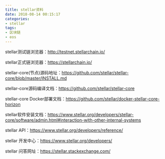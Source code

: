 ```yaml
---
title: stellar资料
date: 2018-08-14 00:15:17
categories: 
- stellar
tags:
- 区块链
- eos
---
```

stellar测试链浏览器：http://testnet.stellarchain.io/

stellar正式链浏览器：https://stellarchain.io/

stellar-core(节点)源码地址：https://github.com/stellar/stellar-core/blob/master/INSTALL.md

<!--more-->

stellar-core源码编译文档：https://github.com/stellar/stellar-core

stellar-core Docker部署文档：https://github.com/stellar/docker-stellar-core-horizon

stellar软件安装文档：https://www.stellar.org/developers/stellar-core/software/admin.html#interaction-with-other-internal-systems

stellar API：https://www.stellar.org/developers/reference/

stellar 开发中心：https://www.stellar.org/developers/

stellar 问答网址：https://stellar.stackexchange.com/